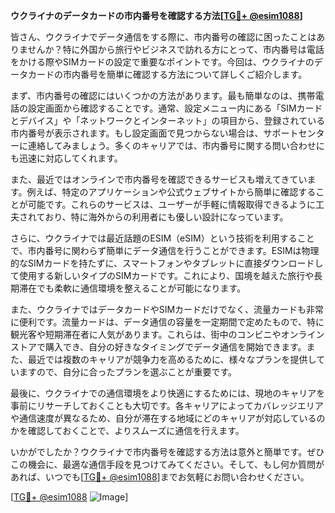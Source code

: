 **ウクライナのデータカードの市内番号を確認する方法[[TG💪+ @esim1088](https://t.me/s/esim1088)]**

皆さん、ウクライナでデータ通信をする際に、市内番号の確認に困ったことはありませんか？特に外国から旅行やビジネスで訪れる方にとって、市内番号は電話をかける際やSIMカードの設定で重要なポイントです。今回は、ウクライナのデータカードの市内番号を簡単に確認する方法について詳しくご紹介します。

まず、市内番号の確認にはいくつかの方法があります。最も簡単なのは、携帯電話の設定画面から確認することです。通常、設定メニュー内にある「SIMカードとデバイス」や「ネットワークとインターネット」の項目から、登録されている市内番号が表示されます。もし設定画面で見つからない場合は、サポートセンターに連絡してみましょう。多くのキャリアでは、市内番号に関する問い合わせにも迅速に対応してくれます。

また、最近ではオンラインで市内番号を確認できるサービスも増えてきています。例えば、特定のアプリケーションや公式ウェブサイトから簡単に確認することが可能です。これらのサービスは、ユーザーが手軽に情報取得できるように工夫されており、特に海外からの利用者にも優しい設計になっています。

さらに、ウクライナでは最近話題のESIM（eSIM）という技術を利用することで、市内番号に関わらず簡単にデータ通信を行うことができます。ESIMは物理的なSIMカードを持たずに、スマートフォンやタブレットに直接ダウンロードして使用する新しいタイプのSIMカードです。これにより、国境を越えた旅行や長期滞在でも柔軟に通信環境を整えることが可能になります。

また、ウクライナではデータカードやSIMカードだけでなく、流量カードも非常に便利です。流量カードは、データ通信の容量を一定期間で定めたもので、特に観光客や短期滞在者に人気があります。これらは、街中のコンビニやオンラインストアで購入でき、自分の好きなタイミングでデータ通信を開始できます。また、最近では複数のキャリアが競争力を高めるために、様々なプランを提供していますので、自分に合ったプランを選ぶことが重要です。

最後に、ウクライナでの通信環境をより快適にするためには、現地のキャリアを事前にリサーチしておくことも大切です。各キャリアによってカバレッジエリアや通信速度が異なるため、自分が滞在する地域にどのキャリアが対応しているのかを確認しておくことで、よりスムーズに通信を行えます。

いかがでしたか？ウクライナで市内番号を確認する方法は意外と簡単です。ぜひこの機会に、最適な通信手段を見つけてみてください。そして、もし何か質問があれば、いつでも[[TG💪+ @esim1088](https://t.me/s/esim1088)]までお気軽にお問い合わせください。

[[TG💪+ @esim1088](https://t.me/s/esim1088) ![Image](https://i.postimg.cc/Y0z9fWf4/image.png)]
